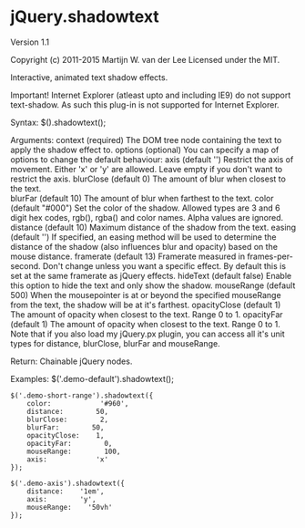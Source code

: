 jQuery.shadowtext
=================
Version 1.1

Copyright (c) 2011-2015 Martijn W. van der Lee
Licensed under the MIT.

Interactive, animated text shadow effects.

Important! Internet Explorer (atleast upto and including IE9) do not support
text-shadow. As such this plug-in is not supported for Internet Explorer.

Syntax:
    $(<context>).shadowtext(<options>);
    
Arguments:
    context (required)
        The DOM tree node containing the text to apply the shadow effect to.
    options (optional)
        You can specify a map of options to change the default behaviour:
            axis (default '')
                Restrict the axis of movement. Either 'x' or 'y' are allowed. Leave
                empty if you don't want to restrict the axis.
            blurClose (default 0)
                The amount of blur when closest to the text.            
            blurFar (default 10)
                The amount of blur when farthest to the text.
            color (default "#000")
                Set the color of the shadow. Allowed types are 3 and 6 digit hex
                codes, rgb(), rgba() and color names. Alpha values are ignored.
            distance (default 10)
                Maximum distance of the shadow from the text.
            easing (default '')
                If specified, an easing method will be used to determine the distance
                of the shadow (also influences blur and opacity) based on the mouse
                distance.
            framerate (default 13)
                Framerate measured in frames-per-second. Don't change unless you
                want a specific effect. By default this is set at the same framerate
                as jQuery effects.
            hideText (default false)
                Enable this option to hide the text and only show the shadow.
            mouseRange (default 500)
                When the mousepointer is at or beyond the specified mouseRange from
                the text, the shadow will be at it's farthest.
            opacityClose (default 1)
                The amount of opacity when closest to the text. Range 0 to 1.
            opacityFar (default 1)
                The amount of opacity when closest to the text. Range 0 to 1.
        Note that if you also load my jQuery.px plugin, you can access all it's unit
        types for distance, blurClose, blurFar and mouseRange.
    
Return:
    Chainable jQuery nodes.

Examples:
    $('.demo-default').shadowtext();
    
    $('.demo-short-range').shadowtext({
        color:            '#960',
        distance:        50,
        blurClose:        2,
        blurFar:        50,
        opacityClose:    1,
        opacityFar:        0,
        mouseRange:        100,
        axis:            'x'
    });    
    
    $('.demo-axis').shadowtext({
        distance:    '1em',
        axis:        'y',
        mouseRange:    '50vh'
    });    